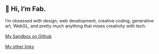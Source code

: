 ## 👋 Hi, I’m Fab.
I’m obsessed with design, web development, creative coding, generative art, WebGL, and pretty much anything that mixes creativity with tech.<br><br>
[My Sandbox on Github](https://fabcreative.github.io/)<br><br>
[My other links](https://linktr.ee/fabioardemagni)

<!---
fabcreative/fabcreative is a ✨ special ✨ repository because its `README.md` (this file) appears on your GitHub profile.
You can click the Preview link to take a look at your changes.
--->

